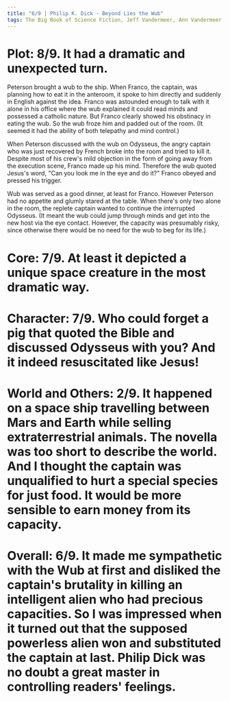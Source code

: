 ```yaml
---
title: "6/9 | Philip K. Dick - Beyond Lies the Wub"
tags: The Big Book of Science Fiction, Jeff Vandermeer, Ann Vandermeer, short story, novelette, science fiction, 1928-1982, 1952
---
```


# Plot: 8/9. It had a dramatic and unexpected turn.
Peterson brought a wub to the ship. When Franco, the captain, was planning how to eat it in the anteroom, it spoke to him directly and suddenly in English against the idea. Franco was astounded enough to talk with it alone in his office where the wub explained it could read minds and possessed a catholic nature. But Franco clearly showed his obstinacy in eating the wub. So the wub froze him and padded out of the room. (It seemed it had the ability of both telepathy and mind control.)

When Peterson discussed with the wub on Odysseus, the angry captain who was just recovered by French broke into the room and tried to kill it. Despite most of his crew's mild objection in the form of going away from the execution scene, Franco made up his mind. Therefore the wub quoted Jesus's word, "Can you look me in the eye and do it?" Franco obeyed and pressed his trigger.

Wub was served as a good dinner, at least for Franco. However Peterson had no appetite and glumly stared at the table. When there's only two alone in the room, the replete captain wanted to continue the interrupted Odysseus. (It meant the wub could jump through minds and get into the new host via the eye contact. However, the capacity was presumably risky, since otherwise there would be no need for the wub to beg for its life.)

# Core: 7/9. At least it depicted a unique space creature in the most dramatic way.



# Character: 7/9. Who could forget a pig that quoted the Bible and discussed Odysseus with you? And it indeed resuscitated like Jesus!



# World and Others: 2/9. It happened on a space ship travelling between Mars and Earth while selling extraterrestrial animals. The novella was too short to describe the world. And I thought the captain was unqualified to hurt a special species for just food. It would be more sensible to earn money from its capacity.



# Overall: 6/9. It made me sympathetic with the Wub at first and disliked the captain's brutality in killing an intelligent alien who had precious capacities. So I was impressed when it turned out that the supposed powerless alien won and substituted the captain at last. Philip Dick was no doubt a great master in controlling readers' feelings.
